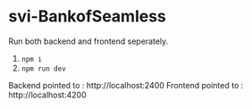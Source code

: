# svi-BankofSeamless

Run both backend and frontend seperately.
1. `npm i`
2. `npm run dev`

Backend pointed to : http://localhost:2400
Frontend pointed to : http://localhost:4200


